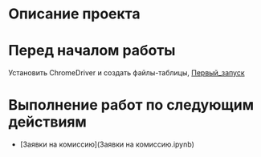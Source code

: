 # Описание проекта

# Перед началом работы
Установить ChromeDriver и создать файлы-таблицы, [Первый_запуск](Первый_запуск.ipynb)

# Выполнение работ по следующим действиям
- [Заявки на комиссию](Заявки на комиссию.ipynb)
